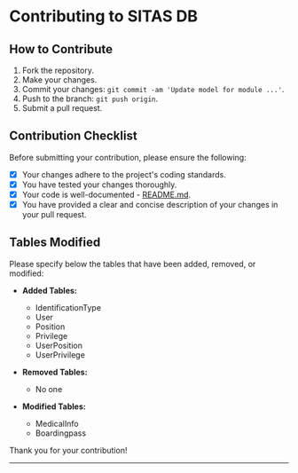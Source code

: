 # Contributing to SITAS DB

## How to Contribute

1. Fork the repository.
2. Make your changes.
3. Commit your changes: `git commit -am 'Update model for module ...'`.
4. Push to the branch: `git push origin`.
5. Submit a pull request.

## Contribution Checklist

Before submitting your contribution, please ensure the following:

- [x] Your changes adhere to the project's coding standards.
- [x] You have tested your changes thoroughly.
- [x] Your code is well-documented - [README.md](./README.md).
- [x] You have provided a clear and concise description of your changes in your pull request.

## Tables Modified

Please specify below the tables that have been added, removed, or modified:

- **Added Tables:**
  - IdentificationType
  - User
  - Position
  - Privilege
  - UserPosition
  - UserPrivilege

- **Removed Tables:**
  - No one

- **Modified Tables:**
  - MedicalInfo
  - Boardingpass

Thank you for your contribution!

---